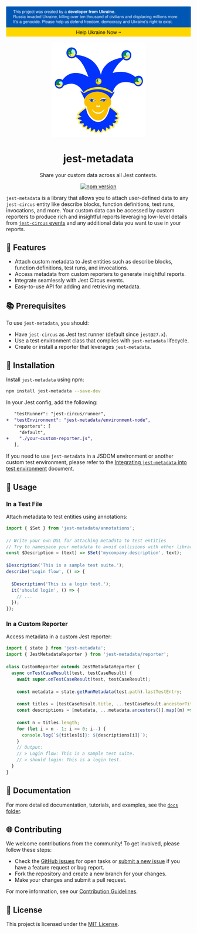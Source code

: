 [![Stand With Ukraine](https://raw.githubusercontent.com/vshymanskyy/StandWithUkraine/main/banner-direct-single.svg)](https://stand-with-ukraine.pp.ua)

<div align="center">

<img src="images/logo.png" width=256 height=256 />

# jest-metadata

Share your custom data across all Jest contexts.

[![npm version](https://badge.fury.io/js/jest-metadata.svg?rnd=42)](https://badge.fury.io/js/jest-metadata)

</div>

`jest-metadata` is a library that allows you to attach user-defined data to any `jest-circus` entity like describe blocks, function definitions, test runs, invocations, and more. Your custom data can be accessed by custom reporters to produce rich and insightful reports leveraging low-level details from [`jest-circus` events](https://github.com/facebook/jest/blob/8433c5cbcbf139d5174bf254996f9f02297a97c5/packages/jest-types/src/Circus.ts#L43) and any additional data you want to use in your reports.

## 🌟 Features

* Attach custom metadata to Jest entities such as describe blocks, function definitions, test runs, and invocations.
* Access metadata from custom reporters to generate insightful reports.
* Integrate seamlessly with Jest Circus events.
* Easy-to-use API for adding and retrieving metadata.

## 📚 Prerequisites

To use `jest-metadata`, you should:

* Have `jest-circus` as Jest test runner (default since `jest@27.x`).
* Use a test environment class that complies with `jest-metadata` lifecycle.
* Create or install a reporter that leverages `jest-metadata`.

## 🚀 Installation

Install `jest-metadata` using npm:

```bash
npm install jest-metadata --save-dev
```

In your Jest config, add the following:

```diff
   "testRunner": "jest-circus/runner",
+  "testEnvironment": "jest-metadata/environment-node",
   "reporters": [
     "default",
+    "./your-custom-reporter.js",
   ],
```

If you need to use `jest-metadata` in a JSDOM environment or another custom test environment, please refer to the [Integrating `jest-metadata` into test environment](jest-environment.md) document.

## 📖 Usage

### In a Test File

Attach metadata to test entities using annotations:

```js
import { $Set } from 'jest-metadata/annotations';

// Write your own DSL for attaching metadata to test entities
// Try to namespace your metadata to avoid collisions with other libraries
const $Description = (text) => $Set('mycompany.description', text);

$Description('This is a sample test suite.');
describe('Login flow', () => {

  $Description('This is a login test.');
  it('should login', () => {
    // ...
  });
});
```

### In a Custom Reporter

Access metadata in a custom Jest reporter:

```js
import { state } from 'jest-metadata';
import { JestMetadataReporter } from 'jest-metadata/reporter';

class CustomReporter extends JestMetadataReporter {
  async onTestCaseResult(test, testCaseResult) {
    await super.onTestCaseResult(test, testCaseResult);

    const metadata = state.getRunMetadata(test.path).lastTestEntry;

    const titles = [testCaseResult.title, ...testCaseResult.ancestorTitles.slice().reverse()];
    const descriptions = [metadata, ...metadata.ancestors()].map((m) => m.get('mycompany.description', ''));

    const n = titles.length;
    for (let i = n - 1; i >= 0; i--) {
      console.log(`${titles[i]}: ${descriptions[i]}`);
    }
    // Output:
    // > Login flow: This is a sample test suite.
    // > should login: This is a login test.
  }
}
```

## 📄 Documentation

For more detailed documentation, tutorials, and examples, see the [`docs` folder].

## 🌐 Contributing

We welcome contributions from the community! To get involved, please follow these steps:

* Check the [GitHub issues] for open tasks or [submit a new issue] if you have a feature request or bug report.
* Fork the repository and create a new branch for your changes.
* Make your changes and submit a pull request.

For more information, see our [Contribution Guidelines].

## 📃 License

This project is licensed under the [MIT License].

[`docs` folder]: ./
[GitHub issues]: https://github.com/wix-incubator/jest-metadata/issues
[submit a new issue]: https://github.com/wix-incubator/jest-metadata/issues/new
[Contribution Guidelines]: ./CONTRIBUTING.md
[MIT License]: ../LICENSE
